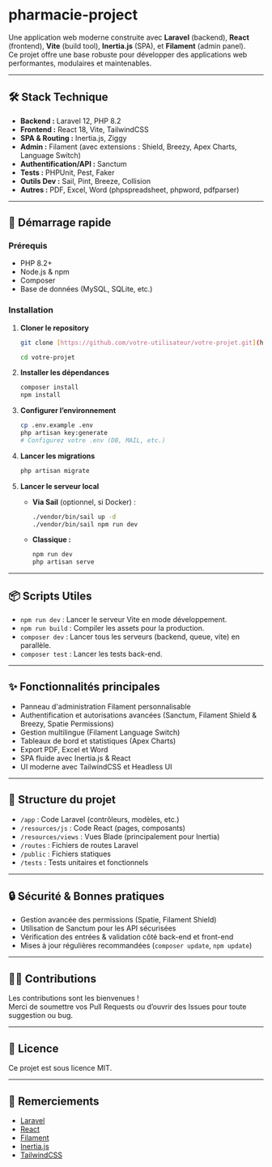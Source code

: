 # pharmacie-project
Une application web moderne construite avec **Laravel** (backend), **React** (frontend), **Vite** (build tool), **Inertia.js** (SPA), et **Filament** (admin panel).  
Ce projet offre une base robuste pour développer des applications web performantes, modulaires et maintenables.

---

## 🛠️ Stack Technique

- **Backend :** Laravel 12, PHP 8.2
- **Frontend :** React 18, Vite, TailwindCSS
- **SPA & Routing :** Inertia.js, Ziggy
- **Admin :** Filament (avec extensions : Shield, Breezy, Apex Charts, Language Switch)
- **Authentification/API :** Sanctum
- **Tests :** PHPUnit, Pest, Faker
- **Outils Dev :** Sail, Pint, Breeze, Collision
- **Autres :** PDF, Excel, Word (phpspreadsheet, phpword, pdfparser)

---

## 🚀 Démarrage rapide

### Prérequis

- PHP 8.2+
- Node.js & npm
- Composer
- Base de données (MySQL, SQLite, etc.)

### Installation

1. **Cloner le repository**
   ```bash
   git clone [https://github.com/votre-utilisateur/votre-projet.git](https://github.com/ABOULJID22/pharmacie-project.git)
   
   cd votre-projet
   ```

2. **Installer les dépendances**
   ```bash
   composer install
   npm install
   ```

3. **Configurer l’environnement**
   ```bash
   cp .env.example .env
   php artisan key:generate
   # Configurez votre .env (DB, MAIL, etc.)
   ```

4. **Lancer les migrations**
   ```bash
   php artisan migrate
   ```

5. **Lancer le serveur local**
   - **Via Sail** (optionnel, si Docker) :
     ```bash
     ./vendor/bin/sail up -d
     ./vendor/bin/sail npm run dev
     ```
   - **Classique :**
     ```bash
     npm run dev
     php artisan serve
     ```

---

## 📦 Scripts Utiles

- `npm run dev` : Lancer le serveur Vite en mode développement.
- `npm run build` : Compiler les assets pour la production.
- `composer dev` : Lancer tous les serveurs (backend, queue, vite) en parallèle.
- `composer test` : Lancer les tests back-end.

---

## ✨ Fonctionnalités principales

- Panneau d'administration Filament personnalisable
- Authentification et autorisations avancées (Sanctum, Filament Shield & Breezy, Spatie Permissions)
- Gestion multilingue (Filament Language Switch)
- Tableaux de bord et statistiques (Apex Charts)
- Export PDF, Excel et Word
- SPA fluide avec Inertia.js & React
- UI moderne avec TailwindCSS et Headless UI

---

## 📁 Structure du projet

- `/app` : Code Laravel (contrôleurs, modèles, etc.)
- `/resources/js` : Code React (pages, composants)
- `/resources/views` : Vues Blade (principalement pour Inertia)
- `/routes` : Fichiers de routes Laravel
- `/public` : Fichiers statiques
- `/tests` : Tests unitaires et fonctionnels

---

## 🔒 Sécurité & Bonnes pratiques

- Gestion avancée des permissions (Spatie, Filament Shield)
- Utilisation de Sanctum pour les API sécurisées
- Vérification des entrées & validation côté back-end et front-end
- Mises à jour régulières recommandées (`composer update`, `npm update`)

---

## 🧑‍💻 Contributions

Les contributions sont les bienvenues !  
Merci de soumettre vos Pull Requests ou d’ouvrir des Issues pour toute suggestion ou bug.

---

## 📄 Licence

Ce projet est sous licence MIT.

---

## 🙏 Remerciements

- [Laravel](https://laravel.com/)
- [React](https://react.dev/)
- [Filament](https://filamentphp.com/)
- [Inertia.js](https://inertiajs.com/)
- [TailwindCSS](https://tailwindcss.com/)
